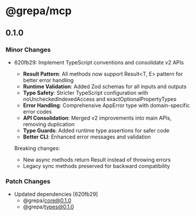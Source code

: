 # @grepa/mcp

## 0.1.0

### Minor Changes

- 620fb29: Implement TypeScript conventions and consolidate v2 APIs

  - **Result Pattern**: All methods now support Result<T, E> pattern for better error handling
  - **Runtime Validation**: Added Zod schemas for all inputs and outputs
  - **Type Safety**: Stricter TypeScript configuration with noUncheckedIndexedAccess and exactOptionalPropertyTypes
  - **Error Handling**: Comprehensive AppError type with domain-specific error codes
  - **API Consolidation**: Merged v2 improvements into main APIs, removing duplication
  - **Type Guards**: Added runtime type assertions for safer code
  - **Better CLI**: Enhanced error messages and validation

  Breaking changes:

  - New async methods return Result<T> instead of throwing errors
  - Legacy sync methods preserved for backward compatibility

### Patch Changes

- Updated dependencies [620fb29]
  - @grepa/core@0.1.0
  - @grepa/types@0.1.0
